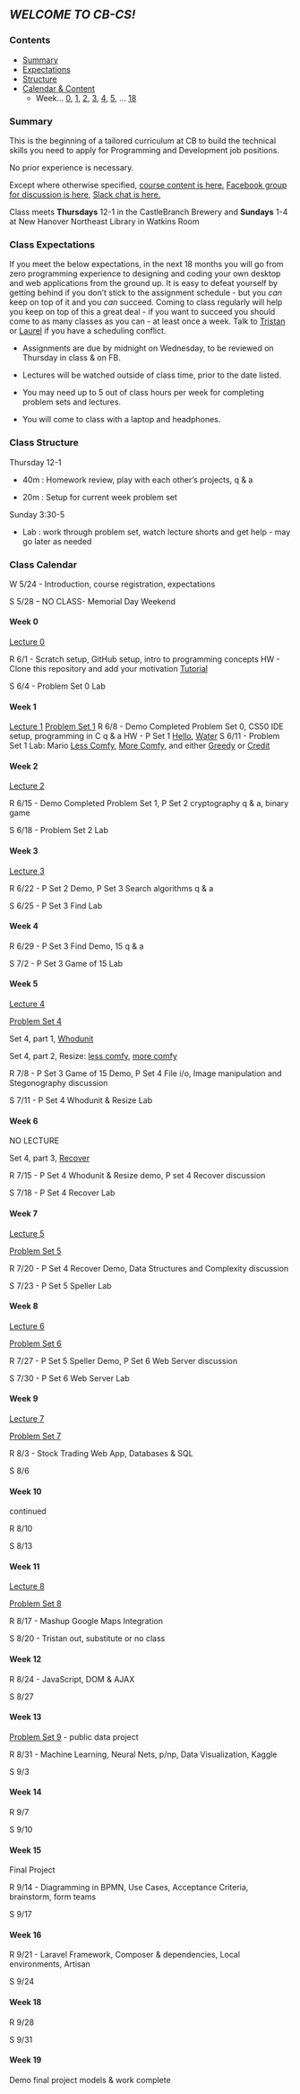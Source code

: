 ## *WELCOME TO CB-CS!*


### Contents
* [Summary](#summary)
* [Expectations](#expectations)
* [Structure](#structure)
* [Calendar & Content](#calendar)
	* Week... [0](#0), [1](#1), [2](#2), [3](#3), [4](#4), [5](#5), ... [18](#18)


### <a name="summary"></a>Summary

This is the beginning of a tailored curriculum at CB to build the technical skills you need to apply for Programming and Development job positions.

No prior experience is necessary.

Except where otherwise specified, [course content is here](https://courses.edx.org/courses/course-v1:HarvardX+CS50+X/info), 
[Facebook group for discussion is here](https://www.facebook.com/groups/1548876931792281/), [Slack chat is here.](https://cb50.slack.com)
 
Class meets **Thursdays** 12-1 in the CastleBranch Brewery and **Sundays** 1-4 at New Hanover Northeast Library in Watkins Room

### <a href="expectations"></a>Class Expectations
If you meet the below expectations, in the next 18 months you will go from zero programming experience to designing and coding your own desktop and web applications from the ground up. It is easy to defeat yourself by getting behind if you don’t stick to the assignment schedule - but you *can* keep on top of it and you *can* succeed. Coming to class regularly will help you keep on top of this a great deal - if you want to succeed you should come to as many classes as you can - at least once a week. Talk to [Tristan](mailto:tepease@castlebranch.com) or [Laurel](mailto:lljones@castlebranch.com) if you have a scheduling conflict.

* Assignments are due by midnight on Wednesday, to be reviewed on Thursday in class & on FB.

* Lectures will be watched outside of class time, prior to the date listed.

* You may need up to 5 out of class hours per week for completing problem sets and lectures.

* You will come to class with a laptop and headphones.


### <a name="structure"></a>Class Structure

Thursday 12-1

* 40m : Homework review, play with each other’s projects, q & a

* 20m : Setup for current week problem set

Sunday 3:30-5

* Lab : work through problem set, watch lecture shorts and get help - may go later as needed


### <a name="calendar"></a>Class Calendar

W 5/24 - Introduction, course registration, expectations

S 5/28 – NO CLASS- Memorial Day Weekend

#### <a name="0"></a>Week 0

[Lecture 0](https://video.cs50.net/2016/fall/lectures/0)

R 6/1  - Scratch setup, GitHub setup, intro to programming concepts
HW - Clone this repository and add your motivation [Tutorial](https://guides.github.com/activities/hello-world/)

S 6/4 - Problem Set 0 Lab

#### <a name="1"></a>Week 1

[Lecture 1](https://video.cs50.net/2016/fall/lectures/1)
[Problem Set 1](http://docs.cs50.net/2017/x/psets/1/pset1.html)
R 6/8  - Demo Completed Problem Set 0, CS50 IDE setup, programming in C q & a
HW - P Set 1 [Hello](http://docs.cs50.net/problems/hello/hello.html), [Water](http://docs.cs50.net/problems/water/water.html)
S 6/11 - Problem Set 1 Lab: Mario [Less Comfy](http://docs.cs50.net/problems/mario/less/mario.html), [More Comfy](http://docs.cs50.net/problems/mario/more/mario.html), and either [Greedy](http://docs.cs50.net/problems/greedy/greedy.html) or [Credit](http://docs.cs50.net/problems/credit/credit.html)

#### <a name="2"></a>Week 2

[Lecture 2](https://video.cs50.net/2016/fall/lectures/2)

R 6/15 - Demo Completed Problem Set 1, P Set 2 cryptography q & a, binary game

S 6/18 - Problem Set 2 Lab

#### <a name="3"></a>Week 3

[Lecture 3](http://video.cs50.net/2016/fall/lectures/3)

R 6/22 - P Set 2 Demo, P Set 3 Search algorithms q & a

S 6/25 - P Set 3 Find Lab

#### <a name="4"></a>Week 4

R 6/29 - P Set 3 Find Demo, 15 q & a

S 7/2 - P Set 3 Game of 15 Lab

#### <a name="5"></a>Week 5

[Lecture 4](http://video.cs50.net/2016/fall/lectures/4)

[Problem Set 4](http://docs.cs50.net/2017/x/psets/4/pset4.html)

Set 4, part 1, [Whodunit](http://docs.cs50.net/problems/whodunit/whodunit.html)

Set 4, part 2, Resize: [less comfy](http://docs.cs50.net/problems/resize/less/resize.html), [more comfy](http://docs.cs50.net/problems/resize/more/resize.html)

R 7/8 - P Set 3 Game of 15 Demo, P Set 4 File i/o, Image manipulation and Stegonography discussion

S 7/11 - P Set 4 Whodunit & Resize Lab

#### Week 6

NO LECTURE

Set 4, part 3, [Recover](http://docs.cs50.net/problems/recover/recover.html)

R 7/15 - P Set 4 Whodunit & Resize demo, P set 4 Recover discussion

S 7/18 - P Set 4 Recover Lab

#### Week 7

[Lecture 5](http://video.cs50.net/2016/fall/lectures/5)

[Problem Set 5](http://docs.cs50.net/2017/x/psets/5/pset5.html)

R 7/20 - P Set 4 Recover Demo, Data Structures and Complexity discussion

S 7/23 - P Set 5 Speller Lab
 
#### Week 8

[Lecture 6](http://video.cs50.net/2016/fall/lectures/6)

[Problem Set 6](http://cdn.cs50.net/2016/x/psets/6/pset6/pset6.html)

R 7/27 - P Set 5 Speller Demo, P Set 6 Web Server discussion

S 7/30 - P Set 6 Web Server Lab
 
#### Week 9

[Lecture 7](http://video.cs50.net/2016/fall/lectures/9)

[Problem Set 7](http://cdn.cs50.net/2016/x/psets/7/pset7/pset7.html)

R 8/3 - Stock Trading Web App, Databases & SQL

S 8/6
 
#### Week 10

continued

R 8/10 

S 8/13
 
#### Week 11

[Lecture 8](http://video.cs50.net/2016/fall/lectures/10)

[Problem Set 8](http://cdn.cs50.net/2016/x/psets/8/pset8/pset8.html)

R 8/17 - Mashup Google Maps Integration

S 8/20 - Tristan out, substitute or no class
 
#### Week 12

R 8/24 - JavaScript, DOM & AJAX

S 8/27
 
#### Week 13

[Problem Set 9]() - public data project

R 8/31 - Machine Learning, Neural Nets, p/np, Data Visualization, Kaggle

S 9/3
  
#### Week 14

R 9/7

S 9/10

#### Week 15

Final Project 

R 9/14 - Diagramming in BPMN, Use Cases, Acceptance Criteria, brainstorm, form teams

S 9/17

#### Week 16

R 9/21 - Laravel Framework, Composer & dependencies, Local environments, Artisan 

S 9/24

#### <a name="18"></a>Week 18 

R 9/28

S 9/31 

####  <a name="19"></a>Week 19

Demo final project models & work complete
